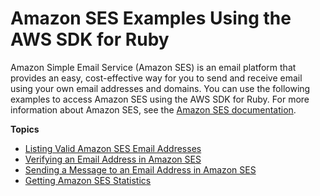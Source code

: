 # Amazon SES Examples Using the AWS SDK for Ruby<a name="ses-examples"></a>

Amazon Simple Email Service \(Amazon SES\) is an email platform that provides an easy, cost\-effective way for you to send and receive email using your own email addresses and domains\. You can use the following examples to access Amazon SES using the AWS SDK for Ruby\. For more information about Amazon SES, see the [Amazon SES documentation](https://aws.amazon.com/documentation/ses/)\.

**Topics**
+ [Listing Valid Amazon SES Email Addresses](ses-example-list-emails.md)
+ [Verifying an Email Address in Amazon SES](ses-example-send-verification.md)
+ [Sending a Message to an Email Address in Amazon SES](ses-example-send-email.md)
+ [Getting Amazon SES Statistics](ses-example-get-statistics.md)